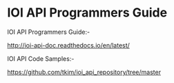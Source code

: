 # IOI API Programmers Guide

IOI API Programmers Guide:-

http://ioi-api-doc.readthedocs.io/en/latest/

IOI API Code Samples:-

https://github.com/tkim/ioi_api_repository/tree/master
